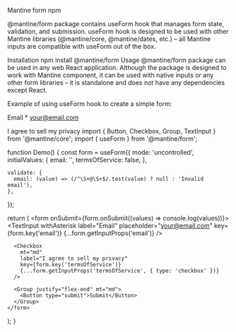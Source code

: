 Mantine form
npm

@mantine/form package contains useForm hook that manages form state, validation, and submission. useForm hook is designed to be used with other Mantine libraries (@mantine/core, @mantine/dates, etc.) – all Mantine inputs are compatible with useForm out of the box.

Installation
npm install @mantine/form
Usage
@mantine/form package can be used in any web React application. Although the package is designed to work with Mantine component, it can be used with native inputs or any other form libraries – it is standalone and does not have any dependencies except React.

Example of using useForm hook to create a simple form:

Email *
your@email.com

I agree to sell my privacy
import { Button, Checkbox, Group, TextInput } from '@mantine/core';
import { useForm } from '@mantine/form';

function Demo() {
  const form = useForm({
    mode: 'uncontrolled',
    initialValues: {
      email: '',
      termsOfService: false,
    },

    validate: {
      email: (value) => (/^\S+@\S+$/.test(value) ? null : 'Invalid email'),
    },
  });

  return (
    <form onSubmit={form.onSubmit((values) => console.log(values))}>
      <TextInput
        withAsterisk
        label="Email"
        placeholder="your@email.com"
        key={form.key('email')}
        {...form.getInputProps('email')}
      />

      <Checkbox
        mt="md"
        label="I agree to sell my privacy"
        key={form.key('termsOfService')}
        {...form.getInputProps('termsOfService', { type: 'checkbox' })}
      />

      <Group justify="flex-end" mt="md">
        <Button type="submit">Submit</Button>
      </Group>
    </form>
  );
}
